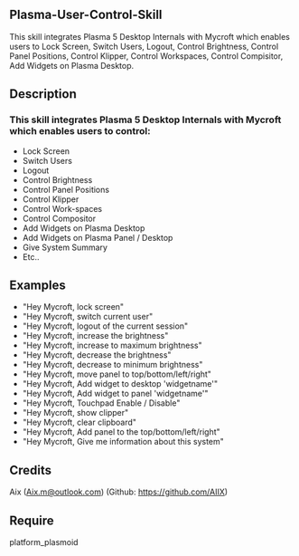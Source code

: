 ## Plasma-User-Control-Skill
This skill integrates Plasma 5 Desktop Internals with Mycroft which enables users to Lock Screen, Switch Users, Logout, Control Brightness, Control Panel Positions, Control Klipper, Control Workspaces, Control Compisitor, Add Widgets on Plasma Desktop.

## Description 
### This skill integrates Plasma 5 Desktop Internals with Mycroft which enables users to control: 
- Lock Screen
- Switch Users 
- Logout 
- Control Brightness  
- Control Panel Positions 
- Control Klipper 
- Control Work-spaces 
- Control Compositor 
- Add Widgets on Plasma Desktop
- Add Widgets on Plasma Panel / Desktop
- Give System Summary
- Etc..

## Examples 
* "Hey Mycroft, lock screen"
* "Hey Mycroft, switch current user"
* "Hey Mycroft, logout of the current session"
* "Hey Mycroft, increase the brightness"
* "Hey Mycroft, increase to maximum brightness"
* "Hey Mycroft, decrease the brightness"
* "Hey Mycroft, decrease to minimum brightness"
* "Hey Mycroft, move panel to top/bottom/left/right"
* "Hey Mycroft, Add widget to desktop 'widgetname'"
* "Hey Mycroft, Add widget to panel 'widgetname'"
* "Hey Mycroft, Touchpad Enable / Disable"
* "Hey Mycroft, show clipper"
* "Hey Mycroft, clear clipboard"
* "Hey Mycroft, Add panel to the top/bottom/left/right"
* "Hey Mycroft, Give me information about this system"

## Credits 
Aix (Aix.m@outlook.com) (Github: https://github.com/AIIX)

## Require 
platform_plasmoid 
